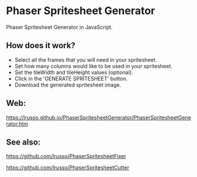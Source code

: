 # Phaser Spritesheet Generator

Phaser Spritesheet Generator in JavaScript.

## How does it work?

* Select all the frames that you will need in your spritesheet.
* Set how many columns would like to be used in your spritesheet.
* Set the tileWidth and tileHeight values (optional).
* Click in the 'GENERATE SPRITESHEET' button.
* Download the generated spritesheet image.

## Web:

https://lrusso.github.io/PhaserSpritesheetGenerator/PhaserSpritesheetGenerator.htm

## See also:

https://github.com/lrusso/PhaserSpritesheetFixer

https://github.com/lrusso/PhaserSpritesheetCutter
